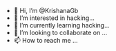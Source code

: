 - 👋 Hi, I’m @KrishanaGb
- 👀 I’m interested in hacking...
- 🌱 I’m currently learning hacking...
- 💞️ I’m looking to collaborate on ...
- 📫 How to reach me ...

<!---
KrishanaGb/KrishanaGb is a ✨ special ✨ repository because its `README.md` (this file) appears on your GitHub profile.
You can click the Preview link to take a look at your changes.
--->
